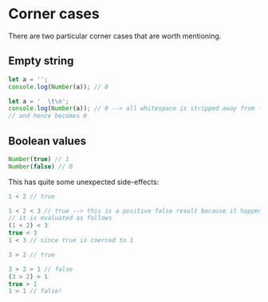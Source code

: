 # Corner cases

There are two particular corner cases that are worth mentioning.

## Empty string

```js
let a = '';
console.log(Number(a)); // 0

let a = '  \t\n';
console.log(Number(a)); // 0 --> all whitespace is stripped away from the string so it becomes and empty string
// and hence becomes 0
```

## Boolean values

```js
Number(true) // 1
Number(false) // 0
```

This has quite some unexpected side-effects:

```js
1 < 2 // true

1 < 2 < 3 // true --> this is a positive false result because it happens by accident! 
// it is evaluated as follows
(1 < 2) < 3
true < 3
1 < 3 // since true is coerced to 1 
```

```js
3 > 2 // true

3 > 2 > 1 // false
(3 > 2) > 1
true > 1
1 > 1 // false!
```